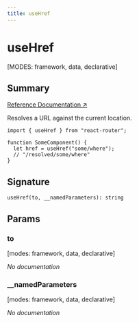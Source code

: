 ```yaml
---
title: useHref
---
```


# useHref

[MODES: framework, data, declarative]

## Summary

[Reference Documentation ↗](https://api.reactrouter.com/v7/functions/react_router.useHref.html)

Resolves a URL against the current location.

```tsx
import { useHref } from "react-router";

function SomeComponent() {
  let href = useHref("some/where");
  // "/resolved/some/where"
}
```

## Signature

```tsx
useHref(to, __namedParameters): string
```

## Params

### to

[modes: framework, data, declarative]

_No documentation_

### \_\_namedParameters

[modes: framework, data, declarative]

_No documentation_
